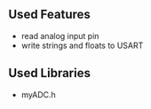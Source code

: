 ## Used Features
- read analog input pin
- write strings and floats to USART

## Used Libraries
- myADC.h
